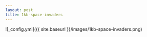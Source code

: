 ```yaml
---
layout: post
title: 1kb-space-invaders
---
```


![_config.yml]({{ site.baseurl }}/images/1kb-space-invaders.png)